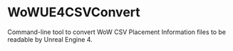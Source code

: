 # WoWUE4CSVConvert
Command-line tool to convert WoW CSV Placement Information files to be readable by Unreal Engine 4.

